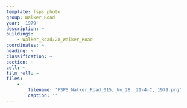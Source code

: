 ```yaml
---
template: fsps_photo
group: Walker_Road
year: '1979'
description: ~
buildings:
    - Walker_Road/28_Walker_Road
coordinates: ~
heading: ~
classification: ~
section: ~
cell: ~
film_roll: ~
files:
    -
        filename: 'FSPS_Walker_Road_015,_No_28,_21-4-C,_1979.png'
        caption: ''
---
```

